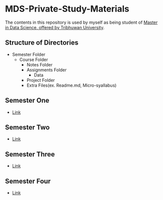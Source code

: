 # MDS-Private-Study-Materials
The contents in this repository is used by myself as being student of [Master in Data Science, offered by Tribhuwan University](https://smstu.edu.np/admission-procedure-and-eligibility/).

## Structure of Directories
* Semester Folder
    * Course Folder
        * Notes Folder
        * Assignments Folder
            * Data
        * Project Folder 
        * Extra Files(ex. Readme.md, Micro-syallabus)

## Semester One
* [Link](https://github.com/iamdurga/MDS-Private-Study-Materials/tree/master/First%20Semester)

## Semester Two
* [Link](https://github.com/iamdurga/MDS-Private-Study-Materials/tree/master/Second%20Semester)

## Semester Three
* [Link](https://github.com/iamdurga/MDS-Private-Study-Materials/tree/master/Third%20Semester)

## Semester Four
* [Link](https://github.com/iamdurga/MDS-Private-Study-Materials/tree/master/Fourth%20Semester)